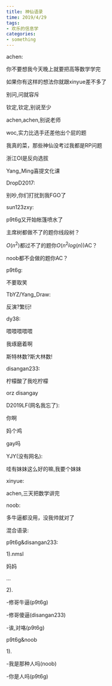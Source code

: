 ```yaml
---
title: 神仙语录
time: 2019/4/29
tags:
- 欢乐的信息学
categories: 
- something
---
```


achen:

你不要想我今天晚上就要把高等数学学完

如果你有这样的想法你就跟xinyue差不多了

别问,问就容斥

钦定,钦定,别说至少

achen,achen,别说老师

woc,实力比选手还差他出个屁的题

我真的菜，那些神仙没考过我都是RP问题

浙江OI是反向选拔

Yang_Ming喜提文化课

DropD2017:

别吵,你们打扰到我FGO了

sun123zxy:

p9t6g又开始帐篷喷水了

主席树都做不了的题你线段树？

$O(n^2)$都过不了的题你$O(n^2log(n))$AC？

noob都不会做的题你AC？

p9t6g:

不要取笑

TbYZ/Yang_Draw:

反演?繁衍!

dy38:

喂喂喂喂喂

我琢磨着啊

斯特林数?斯大林数!

disangan233:

柠檬酸了我吃柠檬

orz disangay

D2019LF(网名我忘了):

你啊

妈个鸡

gay吗

YJY(没有网名):

哇有妹妹这么好的嘛,我要个妹妹

xinyue:

achen,三天把数学讲完

noob:

多牛逼都没用，没我帅就对了

混合语录:

p9t6g&disangan233:

1).nmsl

妈妈

...

2).

-修哥牛逼(p9t6g)

-修哥傻逼(disangan233)

-诶,对咯(p9t6g)

p9t6g&noob

1).

-我是那种人吗(noob)

-你是人吗(p9t6g)



